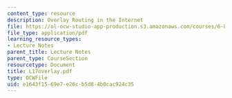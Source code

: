 ```yaml
---
content_type: resource
description: Overlay Routing in the Internet
file: https://ol-ocw-studio-app-production.s3.amazonaws.com/courses/6-829-computer-networks-fall-2002/e1643f1569e7e26cb5d84b0cac924c35_L17overlay.pdf
file_type: application/pdf
learning_resource_types:
- Lecture Notes
parent_title: Lecture Notes
parent_type: CourseSection
resourcetype: Document
title: L17overlay.pdf
type: OCWFile
uid: e1643f15-69e7-e26c-b5d8-4b0cac924c35
---
```

